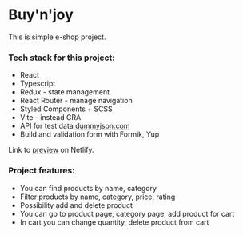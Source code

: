 # Buy'n'joy

This is simple e-shop project.

### Tech stack for this project:

- React
- Typescript
- Redux - state management
- React Router - manage navigation
- Styled Components + SCSS
- Vite - instead CRA
- API for test data [dummyjson.com](https://dummyjson.com/)
- Build and validation form with Formik, Yup

Link to [preview](some-netlify-link) on Netlify.

### Project features:

- You can find products by name, category
- Filter products by name, category, price, rating
- Possibility add and delete product
- You can go to product page, category page, add product for cart
- In cart you can change quantity, delete product from cart
